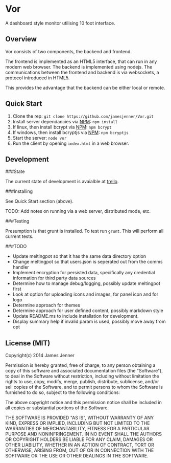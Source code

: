 Vor
===

A dashboard style monitor utilising 10 foot interface.

Overview
------
Vor consists of two components, the backend and frontend.

The frontend is implemented as an HTML5 interface, that can run in any modern web browser. The backend is implemented using nodejs. 
The communications between the frontend and backend is via websockets, a protocol introduced in HTML5.

This provides the advantage that the backend can be either local or remote. 

Quick Start
-------

1. Clone the rep: `git clone https://github.com/jamesjenner/Vor.git`
2. Install server dependancies via [NPM](http://www.npmjs.org/): `npm install`
3. If linux, then install bcrypt via [NPM](http://www.npmjs.org/): `npm bcrypt`
4. If windows, then install bcryptjs via [NPM](http://www.npmjs.org/): `npm bcryptjs`
5. Start the server: `node vor`
6. Run the client by opening `index.html` in a web browser.


Development
------

###State

The current state of development is avaialble at [trello](https://trello.com/b/tyFglxpx).

###Installing

See Quick Start section (above). 

TODO: Add notes on running via a web server, distributed mode, etc.

###Testing

Presumption is that grunt is installed. To test run `grunt`. This will perform all current tests.


###TODO

* Update meltingpot so that it has the same data directory option
* Change meltingpot so that users.json is seperated out from the comms handler
* Implement encryption for persisted data, specifically any credential information for third party data sources
* Determine how to manage debug/logging, possibly update meltingpot first
* Look at option for uploading icons and images, for panel icon and for logo
* Determine approach for themes
* Determine approach for user defined content, possibly markdown style
* Update README.ms to include installation for development.
* Display summary help if invalid param is used, possibly move away from opt

License (MIT)
---------
Copyright(c) 2014 James Jenner

Permission is hereby granted, free of charge, to any person obtaining a copy
of this software and associated documentation files (the "Software"), to deal
in the Software without restriction, including without limitation the rights
to use, copy, modify, merge, publish, distribute, sublicense, and/or sell
copies of the Software, and to permit persons to whom the Software is
furnished to do so, subject to the following conditions:

The above copyright notice and this permission notice shall be included in all
copies or substantial portions of the Software.

THE SOFTWARE IS PROVIDED "AS IS", WITHOUT WARRANTY OF ANY KIND, EXPRESS OR
IMPLIED, INCLUDING BUT NOT LIMITED TO THE WARRANTIES OF MERCHANTABILITY,
FITNESS FOR A PARTICULAR PURPOSE AND NONINFRINGEMENT. IN NO EVENT SHALL THE
AUTHORS OR COPYRIGHT HOLDERS BE LIABLE FOR ANY CLAIM, DAMAGES OR OTHER
LIABILITY, WHETHER IN AN ACTION OF CONTRACT, TORT OR OTHERWISE, ARISING FROM,
OUT OF OR IN CONNECTION WITH THE SOFTWARE OR THE USE OR OTHER DEALINGS IN THE
SOFTWARE.
